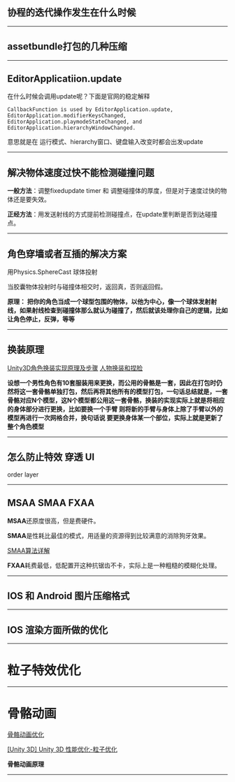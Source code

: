 ## 协程的迭代操作发生在什么时候  

******  

## assetbundle打包的几种压缩 

******  

## EditorApplicatiion.update 

在什么时候会调用update呢？下面是官网的稳定解释

```
CallbackFunction is used by EditorApplication.update, EditorApplication.modifierKeysChanged,
EditorApplication.playmodeStateChanged, and EditorApplication.hierarchyWindowChanged.
```
意思就是在 运行模式、hierarchy窗口、键盘输入改变时都会出发update

******  

## 解决物体速度过快不能检测碰撞问题 

**一般方法**：调整fixedupdate timer 和 调整碰撞体的厚度，但是对于速度过快的物体还是要失效。

**正经方法**：用发送射线的方式提前检测碰撞点，在update里判断是否到达碰撞点。

******  

## 角色穿墙或者互插的解决方案 

用Physics.SphereCast 球体投射

当胶囊物体投射时与碰撞体相交时，返回真，否则返回假。

**原理： 把你的角色当成一个球型包围的物体，以他为中心，像一个球体发射射线，如果射线检查到碰撞体那么就认为碰撞了，然后就该处理你自己的逻辑，比如让角色停止，反弹，等等**
******  

## 换装原理 

[Unity3D角色换装实现原理及步骤](https://blog.csdn.net/chinadana/article/details/50311205) 
[人物换装和捏脸](https://blog.csdn.net/a352614834/article/details/79435549?utm_source=blogxgwz0)

**设想一个男性角色有10套服装用来更换，而公用的骨骼是一套，因此在打包时仍然将这一套骨骼单独打包，然后再将其他所有的模型打包，一句话总结就是，一套骨骼对应N个模型，这N个模型都公用这一套骨骼，换装的实现实际上就是将相应的身体部分进行更换，比如要换一个手臂  则将新的手臂与身体上除了手臂以外的模型再进行一次网格合并，换句话说  要更换身体某一个部位，实际上就是更新了整个角色模型**

****** 

## 怎么防止特效 穿透 UI 

order layer

****** 

## MSAA SMAA FXAA 

**MSAA**还原度很高，但是费硬件。

**SMAA**是性耗比最佳的模式，用适量的资源得到比较满意的消除狗牙效果。  

[SMAA算法详解](https://blog.csdn.net/qezcwx11/article/details/78426052)

**FXAA**耗费最低，低配置开这种抗锯齿不卡，实际上是一种粗糙的模糊化处理。

******  

## IOS 和 Android 图片压缩格式

****** 

## IOS 渲染方面所做的优化

******  

#  粒子特效优化 

****** 

# 骨骼动画

[骨骼动画优化](http://liweizhaolili.blog.163.com/blog/static/162307442018211103921836)  

[[Unity 3D] Unity 3D 性能优化-粒子优化](https://blog.csdn.net/jiexuan357/article/details/52911385)

**骨骼动画原理**

******

